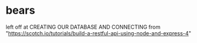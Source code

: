 # bears

left off at CREATING OUR DATABASE AND CONNECTING 
from "https://scotch.io/tutorials/build-a-restful-api-using-node-and-express-4"